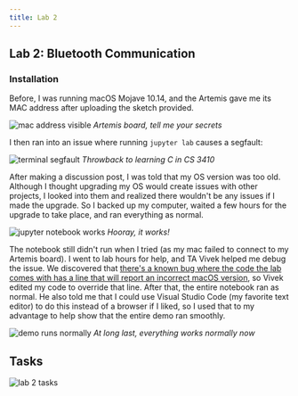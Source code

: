 ```yaml
---
title: Lab 2
---
```


## Lab 2: Bluetooth Communication

### Installation

Before, I was running macOS Mojave 10.14, and the Artemis gave me its MAC address after uploading the sketch provided.

![mac address visible](lab02_photos/mac-address-OK.png)
*Artemis board, tell me your secrets*

I then ran into an issue where running `jupyter lab` causes a segfault:

![terminal segfault](lab02_photos/jupyter-segfault.png)
*Throwback to learning C in CS 3410*

After making a discussion post, I was told that my OS version was too old. Although I thought upgrading my OS would create issues with other projects, I looked into them and realized there wouldn't be any issues if I made the upgrade. So I backed up my computer, waited a few hours for the upgrade to take place, and ran everything as normal.

![jupyter notebook works](lab02_photos/jupyter-notebook-OK.png)
*Hooray, it works!*

The notebook still didn't run when I tried (as my mac failed to connect to my Artemis board). I went to lab hours for help, and TA Vivek helped me debug the issue. We discovered that [there's a known bug where the code the lab comes with has a line that will report an incorrect macOS version](https://stackoverflow.com/questions/65290242/pythons-platform-mac-ver-reports-incorrect-macos-version), so Vivek edited my code to override that line. After that, the entire notebook ran as normal. He also told me that I could use Visual Studio Code (my favorite text editor) to do this instead of a browser if I liked, so I used that to my advantage to help show that the entire demo ran smoothly.

![demo runs normally](lab02_photos/full-demo-notebook-OK.png)
*At long last, everything works normally now*

## Tasks
![lab 2 tasks](lab02_photos/lab2-tasks.png)